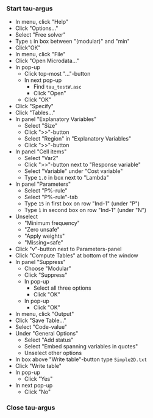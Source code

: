 ### Start tau-argus

* In menu, click "Help"
* Click "Options..."
* Select "Free solver"
* Type `1` in box between "(modular)" and "min"
* Click"OK"
* In menu, click "File"
* Click "Open Microdata..." 
* In pop-up
  * Click top-most "..."-button
  * In next pop-up
    * Find `tau_testW.asc`
    * Click "Open"
  * Click "OK"
* Click "Specify"
* Click "Tables..."
* In panel "Explanatory Variables"
  * Select "Size"
  * Click ">>"-button
  * Select "Region" in "Explanatory Variables"
  * Click ">>"-button
* In panel "Cell items"
  * Select "Var2"
  * Click ">>"-button next to "Response variable"
  * Select "Variable" under "Cost variable"
  * Type `1.0` in box next to "Lambda"
* In panel "Parameters"
  * Select "P%-rule"
  * Select "P%-rule"-tab
  * Type `15` in first box on row "Ind-1" (under "P")
  * Type `1` in second box on row "Ind-1" (under "N")
* Unselect
  * "Minimum frequency"
  * "Zero unsafe"
  * "Apply weights"
  * "Missing=safe"
* Click "v"-button next to Parameters-panel
* Click "Compute Tables" at bottom of the window
* In panel "Suppress" 
  * Choose "Modular"
  * Click "Suppress"
  * In pop-up
    * Select all three options
    * Click "OK"
  * In pop-up 
    * Click "OK"
* In menu, click "Output"
* Click "Save Table..."
* Select "Code-value"
* Under "General Options"
  * Select "Add status"
  * Select "Embed spanning variables in quotes"
  * Unselect other options
* In box above "Write table"-button type `Simple2D.txt`
* Click "Write table"
* In pop-up
  * Click "Yes"
* In next pop-up
  * Click "No"
### Close tau-argus 

